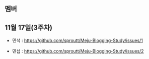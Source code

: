 ## 멤버

## 11월 17일(3주차)
- 민석 : https://github.com/sproutt/Meju-Blogging-Study/issues/1

- 민섭 : https://github.com/sproutt/Meju-Blogging-Study/issues/2
